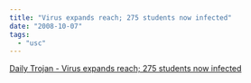 ```yaml
---
title: "Virus expands reach; 275 students now infected"
date: "2008-10-07"
tags: 
  - "usc"
---
```


[Daily Trojan - Virus expands reach; 275 students now infected](http://www.dailytrojan.com/news/virus_expands_reach_275_students_now_infected)
